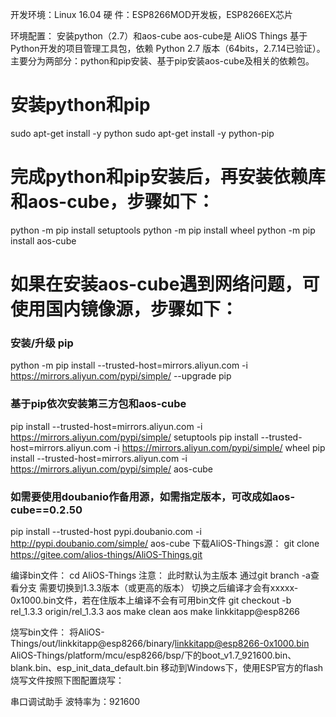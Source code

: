 开发环境：Linux 16.04
硬	   件：ESP8266MOD开发板，ESP8266EX芯片

环境配置：
安装python（2.7）和aos-cube
aos-cube是 AliOS Things 基于Python开发的项目管理工具包，依赖 Python 2.7 版本（64bits，2.7.14已验证）。主要分为两部分：python和pip安装、基于pip安装aos-cube及相关的依赖包。

# 安装python和pip
sudo apt-get install -y python
sudo apt-get install -y python-pip
# 完成python和pip安装后，再安装依赖库和aos-cube，步骤如下：
python -m pip install setuptools
python -m pip install wheel
python -m pip install aos-cube
# 如果在安装aos-cube遇到网络问题，可使用国内镜像源，步骤如下：
### 安装/升级 pip
python -m pip install --trusted-host=mirrors.aliyun.com -i 				https://mirrors.aliyun.com/pypi/simple/ --upgrade pip

### 基于pip依次安装第三方包和aos-cube
pip install --trusted-host=mirrors.aliyun.com -i 		https://mirrors.aliyun.com/pypi/simple/   setuptools
pip install --trusted-host=mirrors.aliyun.com -i https://mirrors.aliyun.com/pypi/simple/   wheel
pip install --trusted-host=mirrors.aliyun.com -i https://mirrors.aliyun.com/pypi/simple/   aos-cube

### 如需要使用doubanio作备用源，如需指定版本，可改成如aos-		cube==0.2.50
pip install  --trusted-host pypi.doubanio.com -i  http://pypi.doubanio.com/simple/  aos-cube
下载AliOS-Things源：
git clone https://gitee.com/alios-things/AliOS-Things.git

编译bin文件：
cd AliOS-Things
注意：
此时默认为主版本
通过git branch -a查看分支
需要切换到1.3.3版本（或更高的版本）
切换之后编译才会有xxxxx-0x1000.bin文件，若在住版本上编译不会有可用bin文件
git checkout -b rel_1.3.3 origin/rel_1.3.3
aos make clean
aos make linkkitapp@esp8266

烧写bin文件：
将AliOS-Things/out/linkkitapp@esp8266/binary/linkkitapp@esp8266-0x1000.bin
AliOS-Things/platform/mcu/esp8266/bsp/下的boot_v1.7_921600.bin、blank.bin、esp_init_data_default.bin
移动到Windows下，使用ESP官方的flash烧写文件按照下图配置烧写：

串口调试助手
波特率为：921600
